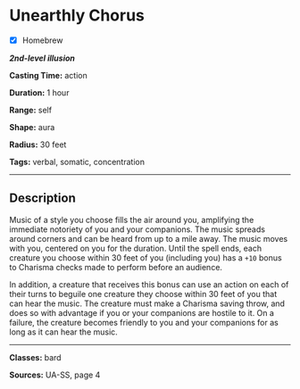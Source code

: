 # Unearthly Chorus

- [x] Homebrew

***2nd-level illusion***

**Casting Time:** action

**Duration:** 1 hour

**Range:** self

**Shape:** aura

**Radius:** 30 feet

**Tags:** verbal, somatic, concentration

---

## Description
Music of a style you choose fills the air around you, amplifying the immediate notoriety of you and your companions. The music spreads around corners and can be heard from up to a mile away. The music moves with you, centered on you for the duration. Until the spell ends, each creature you choose within 30 feet of you (including you) has a `+10` bonus to Charisma checks made to perform before an audience.

In addition, a creature that receives this bonus can use an action on each of their turns to beguile one creature they choose within 30 feet of you that can hear the music. The creature must make a Charisma saving throw, and does so with advantage if you or your companions are hostile to it. On a failure, the creature becomes friendly to you and your companions for as long as it can hear the music.

---

**Classes:** bard

**Sources:** UA-SS, page 4
